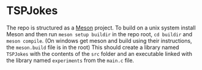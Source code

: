 # TSPJokes
The repo is structured as a [Meson](https://mesonbuild.com/) project.
To build on a unix system install Meson and then run `meson setup buildir` in the repo root, `cd buildir` and `meson compile`.
(On windows get meson and build using their instructions, the `meson.build` file is in the root)
This should create a library named `TSPJokes` with the contents of the `src` folder and an executable linked with the library named `experiments` from the `main.c` file.
